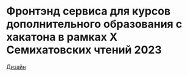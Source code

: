 # Фронтэнд сервиса для курсов дополнительного образования с хакатона в рамках X Семихатовских чтений 2023

[Дизайн](https://www.figma.com/file/FUizUHxcV3U8xzEGG06U1j/Untitled?type=design&node-id=0%3A1&mode=design&t=Pm6UpByldzk3Juj8-1)

